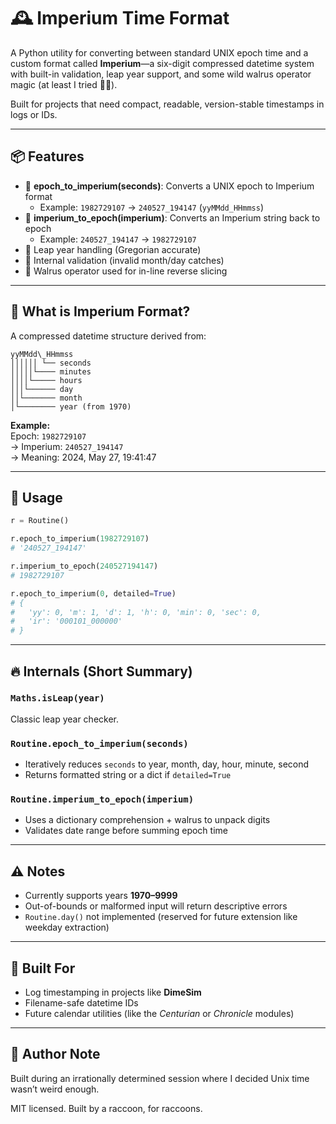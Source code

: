 # 🕰️ Imperium Time Format

A Python utility for converting between standard UNIX epoch time and a custom format called **Imperium**—a six-digit compressed datetime system with built-in validation, leap year support, and some wild walrus operator magic (at least I tried 🧍‍♂️).

Built for projects that need compact, readable, version-stable timestamps in logs or IDs.

---

## 📦 Features

- 🔁 **epoch_to_imperium(seconds)**: Converts a UNIX epoch to Imperium format  
  - Example: `1982729107` → `240527_194147` (`yyMMdd_HHmmss`)
- 🔁 **imperium_to_epoch(imperium)**: Converts an Imperium string back to epoch  
  - Example: `240527_194147` → `1982729107`
- 🧠 Leap year handling (Gregorian accurate)
- 🧹 Internal validation (invalid month/day catches)
- 🦘 Walrus operator used for in-line reverse slicing

---

## 🧠 What is Imperium Format?

A compressed datetime structure derived from:

```
yyMMdd\_HHmmss
││││││ └── seconds
│││││└──── minutes
││││└───── hours
│││└────── day
││└─────── month
│└──────── year (from 1970)

```

**Example:**  
Epoch: `1982729107`  
→ Imperium: `240527_194147`  
→ Meaning: 2024, May 27, 19:41:47

---

## 📘 Usage

```python
r = Routine()

r.epoch_to_imperium(1982729107)
# '240527_194147'

r.imperium_to_epoch(240527194147)
# 1982729107

r.epoch_to_imperium(0, detailed=True)
# {
#   'yy': 0, 'm': 1, 'd': 1, 'h': 0, 'min': 0, 'sec': 0,
#   'ir': '000101_000000'
# }
```

---

## 🔥 Internals (Short Summary)

### `Maths.isLeap(year)`

Classic leap year checker.

### `Routine.epoch_to_imperium(seconds)`

* Iteratively reduces `seconds` to year, month, day, hour, minute, second
* Returns formatted string or a dict if `detailed=True`

### `Routine.imperium_to_epoch(imperium)`

* Uses a dictionary comprehension + walrus to unpack digits
* Validates date range before summing epoch time

---

## ⚠️ Notes

* Currently supports years **1970–9999**
* Out-of-bounds or malformed input will return descriptive errors
* `Routine.day()` not implemented (reserved for future extension like weekday extraction)

---

## 🧪 Built For

* Log timestamping in projects like **DimeSim**
* Filename-safe datetime IDs
* Future calendar utilities (like the *Centurian* or *Chronicle* modules)

---

## 🐾 Author Note

Built during an irrationally determined session where I decided Unix time wasn’t weird enough.

MIT licensed.
Built by a raccoon, for raccoons.
